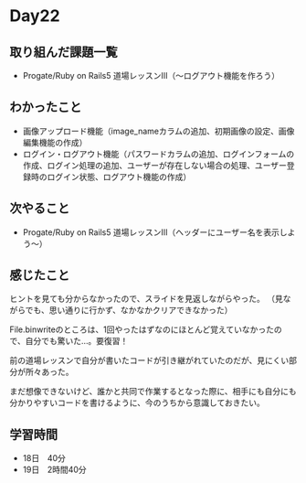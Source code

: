 # Day22
## 取り組んだ課題一覧
- Progate/Ruby on Rails5 道場レッスンⅢ（〜ログアウト機能を作ろう）
## わかったこと
- 画像アップロード機能（image_nameカラムの追加、初期画像の設定、画像編集機能の作成）
- ログイン・ログアウト機能（パスワードカラムの追加、ログインフォームの作成、ログイン処理の追加、ユーザーが存在しない場合の処理、ユーザー登録時のログイン状態、ログアウト機能の作成）
## 次やること
- Progate/Ruby on Rails5 道場レッスンⅢ（ヘッダーにユーザー名を表示しよう〜）
## 感じたこと
ヒントを見ても分からなかったので、スライドを見返しながらやった。
（見ながらでも、思い通りに行かず、なかなかクリアできなかった）
 
File.binwriteのところは、1回やったはずなのにほとんど覚えていなかったので、自分でも驚いた…。要復習！
 
前の道場レッスンで自分が書いたコードが引き継がれていたのだが、見にくい部分が所々あった。
 
まだ想像できないけど、誰かと共同で作業するとなった際に、相手にも自分にも分かりやすいコードを書けるように、今のうちから意識しておきたい。
## 学習時間
- 18日　40分
- 19日　2時間40分
